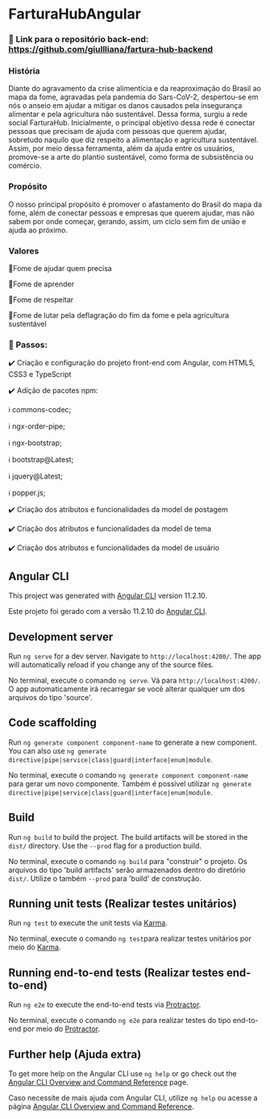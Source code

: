# FarturaHubAngular

### :beginner: Link para o repositório back-end: https://github.com/giullliana/fartura-hub-backend

### História

   Diante do agravamento da crise alimentícia e da reaproximação do Brasil ao mapa da fome, agravadas pela pandemia do Sars-CoV-2, despertou-se em nós o anseio em ajudar a mitigar os danos causados pela insegurança alimentar e pela agricultura não sustentável. Dessa forma, surgiu a rede social FarturaHub. Inicialmente, o principal objetivo dessa rede é conectar pessoas que precisam de ajuda com pessoas que querem ajudar, sobretudo naquilo que diz respeito a alimentação e agricultura sustentável. Assim, por meio dessa ferramenta, além da ajuda entre os usuários, promove-se a arte do plantio sustentável, como forma de subsistência ou comércio.
  
### Propósito

   O nosso principal propósito é promover o afastamento do Brasil do mapa da fome, além de conectar pessoas e empresas que querem ajudar, mas não sabem por onde começar, gerando, assim, um ciclo sem fim de união e ajuda ao próximo.
  
### Valores
:triangular_flag_on_post:Fome de ajudar quem precisa

:triangular_flag_on_post:Fome de aprender

:triangular_flag_on_post:Fome de respeitar

:triangular_flag_on_post:Fome de lutar pela deflagração do fim da fome e pela agricultura sustentável


### :beginner: Passos:

:heavy_check_mark: Criação e configuração do projeto front-end com Angular, com HTML5, CSS3 e TypeScript


:heavy_check_mark: Adição de pacotes npm:

  :information_source: commons-codec;

  :information_source: ngx-order-pipe;

  :information_source: ngx-bootstrap;

  :information_source: bootstrap@Latest;

  :information_source: jquery@Latest;

  :information_source: popper.js;


:heavy_check_mark: Criação dos atributos e funcionalidades da model de postagem


:heavy_check_mark: Criação dos atributos e funcionalidades da model de tema


:heavy_check_mark: Criação dos atributos e funcionalidades da model de usuário


## Angular CLI

This project was generated with [Angular CLI](https://github.com/angular/angular-cli) version 11.2.10.

Este projeto foi gerado com a versão 11.2.10 do [Angular CLI](https://github.com/angular/angular-cli).

## Development server

Run `ng serve` for a dev server. Navigate to `http://localhost:4200/`. The app will automatically reload if you change any of the source files.

No terminal, execute o comando `ng serve`. Vá para `http://localhost:4200/`. O app automaticamente irá recarregar se você alterar qualquer um dos arquivos do tipo 'source'.

## Code scaffolding

Run `ng generate component component-name` to generate a new component. You can also use `ng generate directive|pipe|service|class|guard|interface|enum|module`.

No terminal, execute o comando `ng generate component component-name` para gerar um novo componente. Também é possível utilizar `ng generate directive|pipe|service|class|guard|interface|enum|module`.

## Build

Run `ng build` to build the project. The build artifacts will be stored in the `dist/` directory. Use the `--prod` flag for a production build.

No terminal, execute o comando `ng build` para "construir" o projeto. Os arquivos do tipo 'build artifacts' serão armazenados dentro do diretório `dist/`. Utilize o também `--prod` para 'build' de construção.

## Running unit tests (Realizar testes unitários)

Run `ng test` to execute the unit tests via [Karma](https://karma-runner.github.io).

No terminal, execute o comando `ng test`para realizar testes unitários por meio do [Karma](https://karma-runner.github.io).

## Running end-to-end tests (Realizar testes end-to-end)

Run `ng e2e` to execute the end-to-end tests via [Protractor](http://www.protractortest.org/).

No terminal, execute o comando `ng e2e` para realizar testes do tipo end-to-end por meio do [Protractor](http://www.protractortest.org/).

## Further help (Ajuda extra)

To get more help on the Angular CLI use `ng help` or go check out the [Angular CLI Overview and Command Reference](https://angular.io/cli) page.

Caso necessite de mais ajuda com Angular CLI, utilize `ng help` ou acesse a página [Angular CLI Overview and Command Reference](https://angular.io/cli).
